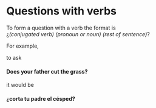 # Questions with verbs

To form a question with a verb the format is  
¿*(conjugated verb)* *(pronoun or noun)* *(rest of sentence)*?

For example,

to ask 

#### Does your father cut the grass?

it would be

#### ¿corta tu padre el césped?
